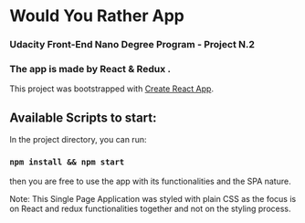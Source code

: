 # Would You Rather App

### Udacity Front-End Nano Degree Program - Project N.2
### The app is made by React & Redux .

This project was bootstrapped with [Create React App](https://github.com/facebook/create-react-app).
## Available Scripts to start:

In the project directory, you can run:
### `npm install && npm start` 
then you are free to use the app with its functionalities and the SPA nature.


Note: This Single Page Application was styled with plain CSS as the focus is on React and redux functionalities together and not on the styling process.
